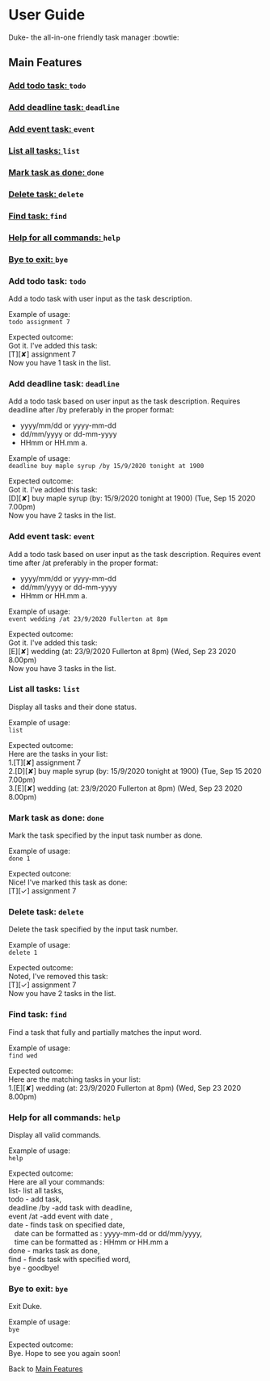 # User Guide

Duke- the all-in-one friendly task manager :bowtie:

## Main Features
### [Add todo task: ](#add-todo) `todo`
### [Add deadline task: ](#add-deadline) `deadline`
### [Add event task: ](#add-event) `event`
### [List all tasks: ](#list) `list`
### [Mark task as done: ](#done) `done`
### [Delete task: ](#delete) `delete`
### [Find task: ](#find) `find`
### [Help for all commands: ](#help) `help`
### [Bye to exit: ](#bye) `bye`

### Add todo task: `todo` <a href="add-todo"></a>
Add a todo task with user input as the task description. 

Example of usage: <br/>
`todo assignment 7`

Expected outcome: <br />
Got it. I've added this task: <br />
[T][✘] assignment 7 <br />
Now you have 1 task in the list.

### Add deadline task: `deadline` <a href="add-deadlne"></a>
Add a todo task based on user input as the task description. Requires deadline after /by preferably in
the proper format: 
- yyyy/mm/dd or yyyy-mm-dd 
- dd/mm/yyyy or dd-mm-yyyy 
- HHmm or HH.mm a.

Example of usage: <br/>
`deadline buy maple syrup /by 15/9/2020 tonight at 1900`

Expected outcome: <br />
Got it. I've added this task: <br />
[D][✘] buy maple syrup (by: 15/9/2020 tonight at 1900) (Tue, Sep 15 2020 7.00pm) <br />
Now you have 2 tasks in the list.

### Add event task: `event` <a href="add-event"></a>
Add a todo task based on user input as the task description. Requires event time after /at preferably in
the proper format: 
- yyyy/mm/dd or yyyy-mm-dd 
- dd/mm/yyyy or dd-mm-yyyy 
- HHmm or HH.mm a.

Example of usage: <br/>
`event wedding /at 23/9/2020 Fullerton at 8pm`

Expected outcome: <br />
Got it. I've added this task: <br />
[E][✘] wedding (at: 23/9/2020 Fullerton at 8pm) (Wed, Sep 23 2020 8.00pm) <br />
Now you have 3 tasks in the list.

### List all tasks: `list` <a href="list"></a>
Display all tasks and their done status.

Example of usage: <br />
`list`

Expected outcome: <br />
Here are the tasks in your list: <br />
1.[T][✘] assignment 7 <br />
2.[D][✘] buy maple syrup (by: 15/9/2020 tonight at 1900) (Tue, Sep 15 2020 7.00pm) <br />
3.[E][✘] wedding (at: 23/9/2020 Fullerton at 8pm) (Wed, Sep 23 2020 8.00pm) 

### Mark task as done: `done` <a href="done"></a>
Mark the task specified by the input task number as done. 

Example of usage: <br />
`done 1`

Expected outcone: <br />
Nice! I've marked this task as done: <br />
[T][✓] assignment 7 <br />

### Delete task: `delete` <a href="delete"></a>
Delete the task specified by the input task number.

Example of usage: <br />
`delete 1`

Expected outcome: <br />
Noted, I've removed this task: <br />
[T][✓] assignment 7 <br />
Now you have 2 tasks in the list.

### Find task: `find` <a href="find"></a>
Find a task that fully and partially matches the input word.

Example of usage: <br />
`find wed`

Expected outcome: <br />
Here are the matching tasks in your list: <br />
1.[E][✘] wedding (at: 23/9/2020 Fullerton at 8pm) (Wed, Sep 23 2020 8.00pm) 

### Help for all commands: `help` <a href="help"></a>
Display all valid commands.

Example of usage: <br />
`help`

Expected outcome: <br />
Here are all your commands: <br />
list- list all tasks, <br />
todo <description> - add task, <br />
deadline <description> /by <due date> -add task with deadline, <br />
event <description> /at <event date> -add event with date , <br />
date <one filter date> - finds task on specified date, <br />
&nbsp;&nbsp;&nbsp;date can be formatted as : yyyy-mm-dd or dd/mm/yyyy, <br />
&nbsp;&nbsp;&nbsp;time can be formatted as : HHmm or HH.mm a <br />
done <task number> - marks task as done, <br />
find <one filter word> - finds task with specified word, <br />
bye - goodbye! <br />

### Bye to exit: `bye` <a href="bye"></a>
Exit Duke.

Example of usage: <br />
`bye`

Expected outcome: <br />
Bye. Hope to see you again soon!

Back to [Main Features](#features)
